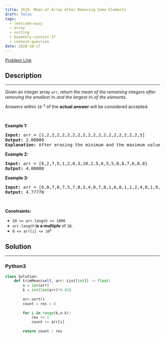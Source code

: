 ```yaml
---
title: 1619. Mean of Array After Removing Some Elements
draft: false
tags: 
  - leetcode-easy
  - array
  - sorting
  - biweekly-contest-37
  - contest-question
date: 2020-10-17
---
```


[Problem Link](https://leetcode.com/problems/mean-of-array-after-removing-some-elements/)

## Description

---
<p>Given an integer array <code>arr</code>, return <em>the mean of the remaining integers after removing the smallest <code>5%</code> and the largest <code>5%</code> of the elements.</em></p>

<p>Answers within <code>10<sup>-5</sup></code> of the <strong>actual answer</strong> will be considered accepted.</p>

<p>&nbsp;</p>
<p><strong class="example">Example 1:</strong></p>

<pre>
<strong>Input:</strong> arr = [1,2,2,2,2,2,2,2,2,2,2,2,2,2,2,2,2,2,2,3]
<strong>Output:</strong> 2.00000
<strong>Explanation:</strong> After erasing the minimum and the maximum values of this array, all elements are equal to 2, so the mean is 2.
</pre>

<p><strong class="example">Example 2:</strong></p>

<pre>
<strong>Input:</strong> arr = [6,2,7,5,1,2,0,3,10,2,5,0,5,5,0,8,7,6,8,0]
<strong>Output:</strong> 4.00000
</pre>

<p><strong class="example">Example 3:</strong></p>

<pre>
<strong>Input:</strong> arr = [6,0,7,0,7,5,7,8,3,4,0,7,8,1,6,8,1,1,2,4,8,1,9,5,4,3,8,5,10,8,6,6,1,0,6,10,8,2,3,4]
<strong>Output:</strong> 4.77778
</pre>

<p>&nbsp;</p>
<p><strong>Constraints:</strong></p>

<ul>
	<li><code>20 &lt;= arr.length &lt;= 1000</code></li>
	<li><code>arr.length</code><b> </b><strong>is a multiple</strong> of <code>20</code>.</li>
	<li><code><font face="monospace">0 &lt;= arr[i] &lt;= 10<sup>5</sup></font></code></li>
</ul>


## Solution

---
### Python3
``` py title='mean-of-array-after-removing-some-elements'
class Solution:
    def trimMean(self, arr: List[int]) -> float:
        n = len(arr)
        k = int(len(arr)*0.05)
        
        arr.sort()
        count = res = 0
        
        for i in range(k,n-k):
            res += 1
            count += arr[i]
        
        return count / res
            
```

